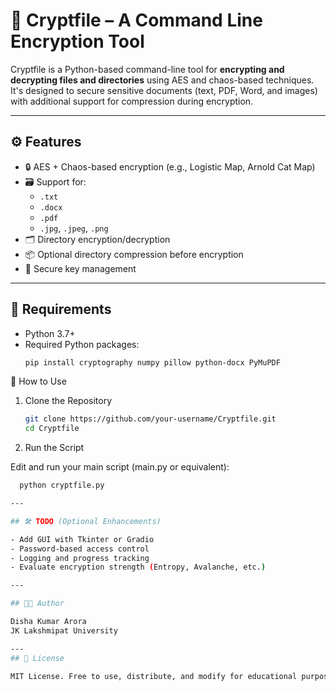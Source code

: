 # 🔐 Cryptfile – A Command Line Encryption Tool

Cryptfile is a Python-based command-line tool for **encrypting and decrypting files and directories** using AES and chaos-based techniques. It's designed to secure sensitive documents (text, PDF, Word, and images) with additional support for compression during encryption.

---

## ⚙️ Features

- 🔒 AES + Chaos-based encryption (e.g., Logistic Map, Arnold Cat Map)
- 🗃️ Support for:
  - `.txt`
  - `.docx`
  - `.pdf`
  - `.jpg`, `.jpeg`, `.png`
- 🗂️ Directory encryption/decryption
- 📦 Optional directory compression before encryption
- 🔐 Secure key management

---

## 🧠 Requirements

- Python 3.7+
- Required Python packages:
  ```bash
  pip install cryptography numpy pillow python-docx PyMuPDF
🚀 How to Use
1. Clone the Repository
   ```bash
   git clone https://github.com/your-username/Cryptfile.git
   cd Cryptfile
2. Run the Script
   
Edit and run your main script (main.py or equivalent):
  ```bash
    python cryptfile.py

---

## 🛠️ TODO (Optional Enhancements)

- Add GUI with Tkinter or Gradio
- Password-based access control
- Logging and progress tracking
- Evaluate encryption strength (Entropy, Avalanche, etc.)

---

## 👨‍💻 Author

Disha Kumar Arora
JK Lakshmipat University

---
## 📃 License

MIT License. Free to use, distribute, and modify for educational purposes.
